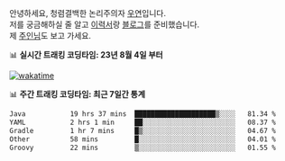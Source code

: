 안녕하세요, 청렴결백한 논리주의자 [우연](https://dev-wooyeon.github.io/quiz-app/)입니다.  
저를 궁금해하실 줄 알고 [이력서](https://ieunune.notion.site/d836ecc9172144d4b39f185b89f16a62)랑 [블로그](https://notion-blog-ieunune.vercel.app)를 준비했습니다.  
제 [주인님](https://www.instagram.com/lovely_hiru_hari_s2/)도 보고 가세요.


📊 **실시간 트래킹 코딩타임: 23년 8월 4일 부터**  

[![wakatime](https://wakatime.com/badge/user/099dd627-fdab-4072-b87a-fa91c7a76d8d.svg?style=for-the-badge)](https://wakatime.com/@099dd627-fdab-4072-b87a-fa91c7a76d8d)

📊 **주간 트래킹 코딩타임: 최근 7일간 통계**

<!--START_SECTION:waka-->

```txt
Java           19 hrs 37 mins  ████████████████████▒░░░░   81.34 %
YAML           2 hrs 1 min     ██░░░░░░░░░░░░░░░░░░░░░░░   08.37 %
Gradle         1 hr 7 mins     █▒░░░░░░░░░░░░░░░░░░░░░░░   04.67 %
Other          58 mins         █░░░░░░░░░░░░░░░░░░░░░░░░   04.01 %
Groovy         22 mins         ▒░░░░░░░░░░░░░░░░░░░░░░░░   01.55 %
```

<!--END_SECTION:waka-->

<!-- ![](./profile-3d-contrib/profile-night-view.svg)-->

